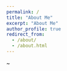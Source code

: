 ```yaml
---
permalink: /
title: "About Me"
excerpt: "About Me"
author_profile: true
redirect_from: 
  - /about/
  - /about.html
---
```


~
